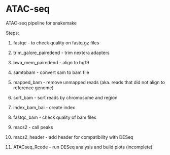# ATAC-seq
ATAC-seq pipeline for snakemake

Steps: 
1) fastqc - to check quality on fastq.gz files

2) trim_galore_pairedend - trim nextera adapters

3) bwa_mem_pairedend - align to hg19

4) samtobam - convert sam to bam file

5) mapped_bam - remove unmapped reads (aka. reads that did not align to reference genome)

6) sort_bam - sort reads by chromosome and region

7) index_bam_bai - create index

8) fastqc_bam - check quality of bam files

9) macs2 - call peaks

10) macs2_header - add header for compatibility with DESeq

11) ATACseq_Rcode - run DESeq analysis and build plots (incomplete)
